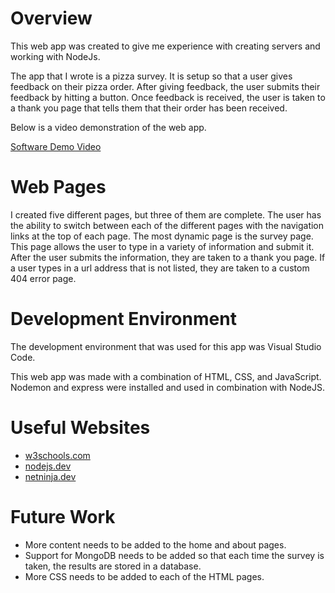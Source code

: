 # Overview

This web app was created to give me experience with creating servers and working with NodeJs.

The app that I wrote is a pizza survey. It is setup so that a user gives feedback on their pizza order. After giving feedback, the user submits their feedback by hitting a button. Once feedback is received, the user is taken to a thank you page that tells them that their order has been received.

Below is a video demonstration of the web app.

[Software Demo Video](https://youtu.be/cI34G4jMpJ8)

# Web Pages

I created five different pages, but three of them are complete. The user has the ability to switch between each of the different pages with the navigation links at the top of each page. The most dynamic page is the survey page. This page allows the user to type in a variety of information and submit it. After the user submits the information, they are taken to a thank you page. If a user types in a url address that is not listed, they are taken to a custom 404 error page. 

# Development Environment

The development environment that was used for this app was Visual Studio Code.

This web app was made with a combination of HTML, CSS, and JavaScript. Nodemon and express were installed and used in combination with NodeJS.

# Useful Websites

* [w3schools.com](https://www.w3schools.com/nodejs/nodejs_intro.asp)
* [nodejs.dev](https://nodejs.dev/learn)
* [netninja.dev](https://netninja.dev/p/node-js-crash-course)

# Future Work

* More content needs to be added to the home and about pages.
* Support for MongoDB needs to be added so that each time the survey is taken, the results are stored in a database.
* More CSS needs to be added to each of the HTML pages.
